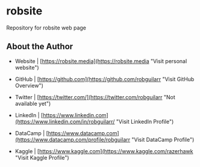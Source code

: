 # robsite
Repository for robsite web page


## About the Author

* Website | [https://robsite.media](https://robsite.media "Visit personal website")

* GitHub | [https://github.com](https://github.com/robguilarr "Visit GitHub Overview")

* Twitter | [https://twitter.com/](https://twitter.com/robguilarr "Not available yet")

* LinkedIn | [https://www.linkedin.com](https://www.linkedin.com/in/robguilarr/ "Visit LinkedIn Profile")

* DataCamp | [https://www.datacamp.com](https://www.datacamp.com/profile/robguilarr "Visit DataCamp Profile")

* Kaggle | [https://www.kaggle.com](https://www.kaggle.com/razerhawk "Visit Kaggle Profile")
